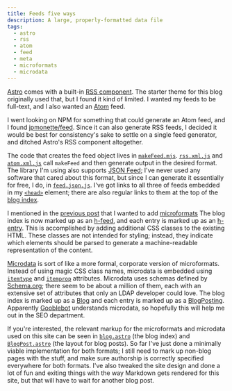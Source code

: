 ```yaml
---
title: Feeds five ways
description: A large, properly-formatted data file
tags:
  - astro
  - rss
  - atom
  - feed
  - meta
  - microformats
  - microdata
---
```


[Astro](https://astro.build/) comes with a built-in [RSS component](https://docs.astro.build/en/guides/rss/).
The starter theme for this blog originally used that, but I found it kind of limited.
I wanted my feeds to be full-text, and I also wanted an [Atom](https://en.wikipedia.org/wiki/Atom_(web_standard)) feed.

I went looking on NPM for something that could generate an Atom feed, and I found [jpmonette/feed](https://github.com/jpmonette/feed).
Since it can also generate RSS feeds, I decided it would be best for consistency's sake to settle on a single feed generator, and ditched Astro's RSS component altogether.

The code that creates the feed object lives in [`makeFeed.mjs`](https://github.com/jordemort/jordemort.github.io/blob/main/src/utils/makeFeed.mjs).
[`rss.xml.js`](https://github.com/jordemort/jordemort.github.io/blob/main/src/pages/rss.xml.js) and [`atom.xml.js`](https://github.com/jordemort/jordemort.github.io/blob/main/src/pages/atom.xml.js) call `makeFeed` and then generate output in the desired format.
The library I'm using also supports [JSON Feed](https://www.jsonfeed.org/); I've never used any software that cared about this format, but since I can generate it essentially for free, I do, in [`feed.json.js`](https://github.com/jordemort/jordemort.github.io/blob/main/src/pages/feed.json.js).
I've got links to all three of feeds embedded in my [`<head>`](https://github.com/jordemort/jordemort.github.io/blob/main/src/components/BaseHead.astro) element; there are also regular links to them at the top of the [blog index](/blog/).

I mentioned in the [previous post](/blog/kill-all-the-boilerplate/) that I wanted to add [microformats](http://microformats.org/)
The blog index is now marked up as an [h-feed](https://microformats.org/wiki/h-feed), and each entry is marked up as an [h-entry](https://microformats.org/wiki/h-entry).
This is accomplished by adding additional CSS classes to the existing HTML.
These classes are not intended for styling; instead, they indicate which elements should be parsed to generate a machine-readable representation of the content.

[Microdata](https://developer.mozilla.org/en-US/docs/Web/HTML/Microdata) is sort of like a more formal, corporate version of microformats.
Instead of using magic CSS class names, microdata is embedded using [`itemtype`](https://developer.mozilla.org/en-US/docs/Web/HTML/Global_attributes/itemtype) and [`itemprop`](https://developer.mozilla.org/en-US/docs/Web/HTML/Global_attributes/itemprop) attributes.
Microdata uses schemas defined by [Schema.org](https://schema.org/); there seem to be about a million of them, each with an extensive set of attributes that only an LDAP developer could love.
The blog index is marked up as a [Blog](https://schema.org/Blog) and each entry is marked up as a [BlogPosting](https://schema.org/BlogPosting).
Apparently [Gooblebot](https://developers.google.com/search/docs/advanced/crawling/googlebot) understands microdata, so hopefully this will help me out in the SEO department.

If you're interested, the relevant markup for the microformats and microdata used on this site can be seen in [`blog.astro`](https://github.com/jordemort/jordemort.github.io/blob/main/src/pages/blog.astro) (the blog index) and [`BlogPost.astro`](https://github.com/jordemort/jordemort.github.io/blob/main/src/layouts/BlogPost.astro) (the layout for blog posts).
So far I've just done a minimally viable implementation for both formats; I still need to mark up non-blog pages with the stuff, and make sure authorship is correctly specified everywhere for both formats.
I've also tweaked the site design and done a lot of fun and exiting things with the way Markdown gets rendered for this site, but that will have to wait for another blog post.
